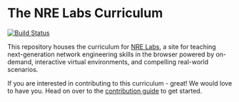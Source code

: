 # The NRE Labs Curriculum

[![Build Status](https://travis-ci.org/nre-learning/nrelabs-curriculum.svg?branch=master)](https://travis-ci.org/nre-learning/nrelabs-curriculum)

This repository houses the curriculum for [NRE Labs](https://nrelabs.io), a site for teaching next-generation network engineering skills in the browser powered by on-demand, interactive virtual environments, and compelling real-world scenarios.

If you are interested in contributing to this curriculum - great! We would love to have you. Head on over to the [contribution guide](https://docs.nrelabs.io/creating-contributing/getting-started) to get started.
